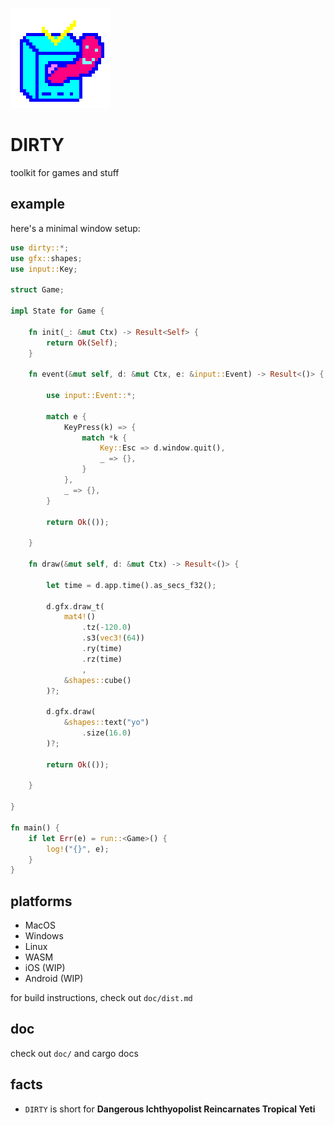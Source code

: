 ![icon](icon.png)

# DIRTY
toolkit for games and stuff

## example
here's a minimal window setup:

```rust
use dirty::*;
use gfx::shapes;
use input::Key;

struct Game;

impl State for Game {

	fn init(_: &mut Ctx) -> Result<Self> {
		return Ok(Self);
	}

	fn event(&mut self, d: &mut Ctx, e: &input::Event) -> Result<()> {

		use input::Event::*;

		match e {
			KeyPress(k) => {
				match *k {
					Key::Esc => d.window.quit(),
					_ => {},
				}
			},
			_ => {},
		}

		return Ok(());

	}

	fn draw(&mut self, d: &mut Ctx) -> Result<()> {

		let time = d.app.time().as_secs_f32();

		d.gfx.draw_t(
			mat4!()
				.tz(-120.0)
				.s3(vec3!(64))
				.ry(time)
				.rz(time)
				,
			&shapes::cube()
		)?;

		d.gfx.draw(
			&shapes::text("yo")
				.size(16.0)
		)?;

		return Ok(());

	}

}

fn main() {
	if let Err(e) = run::<Game>() {
		log!("{}", e);
	}
}
```

## platforms
- MacOS
- Windows
- Linux
- WASM
- iOS (WIP)
- Android (WIP)

for build instructions, check out `doc/dist.md`

## doc
check out `doc/` and cargo docs

## facts
- `DIRTY` is short for **Dangerous Ichthyopolist Reincarnates Tropical Yeti**

